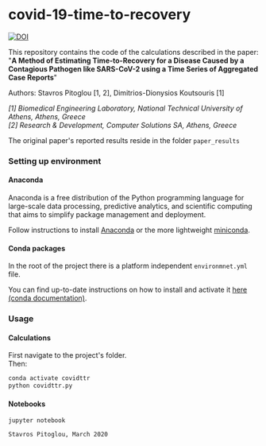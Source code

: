 # covid-19-time-to-recovery

[![DOI](https://zenodo.org/badge/248425825.svg)](https://zenodo.org/badge/latestdoi/248425825)

This repository contains the code of the calculations described in the paper: "__A Method of Estimating Time-to-Recovery for a Disease Caused by a Contagious Pathogen like SARS-CoV-2 using a Time Series of Aggregated Case Reports__"

Authors: Stavros Pitoglou [1, 2], Dimitrios-Dionysios Koutsouris [1]

_[1] Biomedical Engineering Laboratory, National Technical University of Athens, Athens, Greece_   
_[2] Research & Development, Computer Solutions SA, Athens, Greece_

The original paper's reported results reside in the folder ```paper_results```

### Setting up environment

#### Anaconda

Anaconda is a free distribution of the Python programming language for large-scale data processing, predictive analytics, and scientific computing that aims to simplify package management and deployment.

Follow instructions to install [Anaconda](https://docs.continuum.io/anaconda/install) or the more lightweight [miniconda](http://conda.pydata.org/miniconda.html).

#### Conda packages
In the root of the project there is a platform independent ```environmnet.yml``` file.

You can find up-to-date instructions on how to install and activate it [here (conda documentation)](https://docs.conda.io/projects/conda/en/latest/user-guide/tasks/manage-environments.html#creating-an-environment-from-an-environment-yml-file).

### Usage
#### Calculations
First navigate to the project's folder.  
Then:
```python
conda activate covidttr
python covidttr.py
``` 
#### Notebooks
```
jupyter notebook
```
```Stavros Pitoglou, March 2020```
